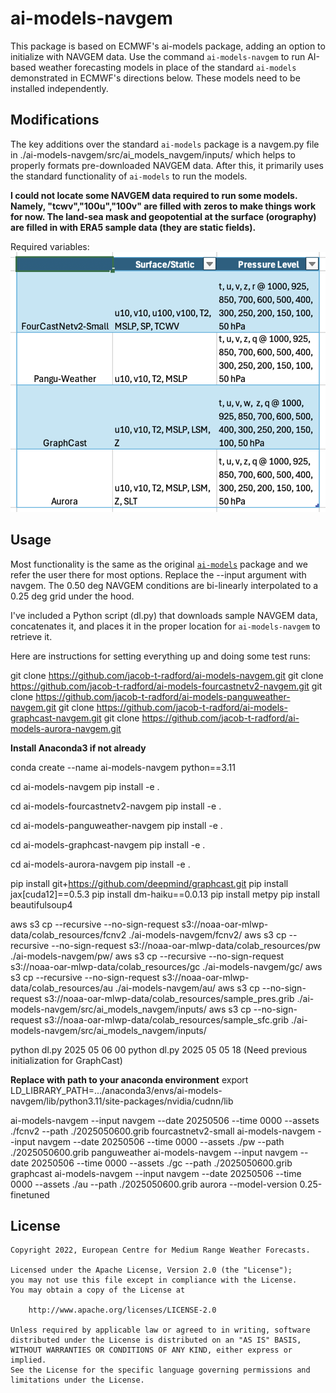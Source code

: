 # ai-models-navgem

This package is based on ECMWF's ai-models package, adding an option to initialize with NAVGEM data. Use the command `ai-models-navgem` to run AI-based weather forecasting models in place of the standard `ai-models` demonstrated in ECMWF's directions below. These models need to be installed independently.

## Modifications

The key additions over the standard `ai-models` package is a navgem.py file in ./ai-models-navgem/src/ai_models_navgem/inputs/ which helps to properly formats pre-downloaded NAVGEM data. After this, it primarily uses the standard functionality of `ai-models` to run the models.

**I could not locate some NAVGEM data required to run some models. Namely, "tcwv","100u","100v" are filled with zeros to make things work for now. The land-sea mask and geopotential at the surface (orography) are filled in with ERA5 sample data (they are static fields).** 

Required variables:
![Required Variables](screenshot.png)

## Usage

Most functionality is the same as the original [`ai-models`](https://github.com/ecmwf-lab/ai-models) package and we refer the user there for most options. Replace the --input argument with navgem. The 0.50 deg NAVGEM conditions are bi-linearly interpolated to a 0.25 deg grid under the hood.

I've included a Python script (dl.py) that downloads sample NAVGEM data, concatenates it, and places it in the proper location for `ai-models-navgem` to retrieve it.

Here are instructions for setting everything up and doing some test runs:

git clone https://github.com/jacob-t-radford/ai-models-navgem.git
git clone https://github.com/jacob-t-radford/ai-models-fourcastnetv2-navgem.git
git clone https://github.com/jacob-t-radford/ai-models-panguweather-navgem.git
git clone https://github.com/jacob-t-radford/ai-models-graphcast-navgem.git
git clone https://github.com/jacob-t-radford/ai-models-aurora-navgem.git

**Install Anaconda3 if not already**

conda create --name ai-models-navgem python==3.11

cd ai-models-navgem
pip install -e .

cd ai-models-fourcastnetv2-navgem
pip install -e .

cd ai-models-panguweather-navgem
pip install -e .

cd ai-models-graphcast-navgem
pip install -e .

cd ai-models-aurora-navgem
pip install -e .

pip install git+https://github.com/deepmind/graphcast.git
pip install jax[cuda12]==0.5.3
pip install dm-haiku==0.0.13
pip install metpy
pip install beautifulsoup4

aws s3 cp --recursive --no-sign-request s3://noaa-oar-mlwp-data/colab_resources/fcnv2 ./ai-models-navgem/fcnv2/
aws s3 cp --recursive --no-sign-request s3://noaa-oar-mlwp-data/colab_resources/pw ./ai-models-navgem/pw/
aws s3 cp --recursive --no-sign-request s3://noaa-oar-mlwp-data/colab_resources/gc ./ai-models-navgem/gc/
aws s3 cp --recursive --no-sign-request s3://noaa-oar-mlwp-data/colab_resources/au ./ai-models-navgem/au/
aws s3 cp --no-sign-request s3://noaa-oar-mlwp-data/colab_resources/sample_pres.grib ./ai-models-navgem/src/ai_models_navgem/inputs/
aws s3 cp --no-sign-request s3://noaa-oar-mlwp-data/colab_resources/sample_sfc.grib ./ai-models-navgem/src/ai_models_navgem/inputs/

python dl.py 2025 05 06 00
python dl.py 2025 05 05 18 (Need previous initialization for GraphCast)


**Replace with path to your anaconda environment**
export LD_LIBRARY_PATH=.../anaconda3/envs/ai-models-navgem/lib/python3.11/site-packages/nvidia/cudnn/lib

ai-models-navgem --input navgem --date 20250506 --time 0000 --assets ./fcnv2 --path ./2025050600.grib fourcastnetv2-small
ai-models-navgem --input navgem --date 20250506 --time 0000 --assets ./pw --path ./2025050600.grib panguweather
ai-models-navgem --input navgem --date 20250506 --time 0000 --assets ./gc --path ./2025050600.grib graphcast
ai-models-navgem --input navgem --date 20250506 --time 0000 --assets ./au --path ./2025050600.grib aurora --model-version 0.25-finetuned

## License

```
Copyright 2022, European Centre for Medium Range Weather Forecasts.

Licensed under the Apache License, Version 2.0 (the "License");
you may not use this file except in compliance with the License.
You may obtain a copy of the License at

    http://www.apache.org/licenses/LICENSE-2.0

Unless required by applicable law or agreed to in writing, software
distributed under the License is distributed on an "AS IS" BASIS,
WITHOUT WARRANTIES OR CONDITIONS OF ANY KIND, either express or implied.
See the License for the specific language governing permissions and
limitations under the License.
